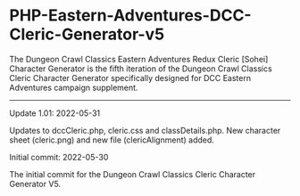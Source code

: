 # PHP-Eastern-Adventures-DCC-Cleric-Generator-v5
The Dungeon Crawl Classics Eastern Adventures Redux Cleric [Sohei] Character Generator is the fifth iteration of the Dungeon Crawl Classics Cleric Character Generator specifically designed for DCC Eastern Adventures campaign supplement.


-------------



Update 1.01: 2022-05-31

Updates to dccCleric.php, cleric.css and classDetails.php.  New character sheet (cleric.png) and new file (clericAlignment) added.



Initial commit: 2022-05-30

The initial commit for the Dungeon Crawl Classics Cleric Character Generator V5.
